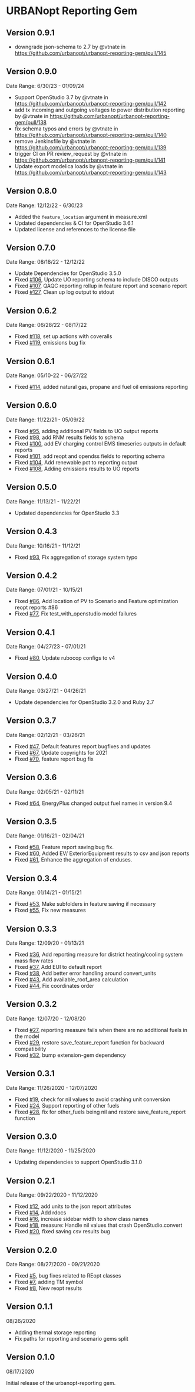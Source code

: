 # URBANopt Reporting Gem

## Version 0.9.1
* downgrade json-schema to 2.7 by @vtnate in https://github.com/urbanopt/urbanopt-reporting-gem/pull/145

## Version 0.9.0
Date Range: 6/30/23 - 01/09/24

* Support OpenStudio 3.7 by @vtnate in https://github.com/urbanopt/urbanopt-reporting-gem/pull/142
* add tx incoming and outgoing voltages to power distribution reporting by @vtnate in https://github.com/urbanopt/urbanopt-reporting-gem/pull/138
* fix schema typos and errors by @vtnate in https://github.com/urbanopt/urbanopt-reporting-gem/pull/140
* remove Jenkinsfile by @vtnate in https://github.com/urbanopt/urbanopt-reporting-gem/pull/139
* trigger CI on PR review_request by @vtnate in https://github.com/urbanopt/urbanopt-reporting-gem/pull/141
* Update export modelica loads by @vtnate in https://github.com/urbanopt/urbanopt-reporting-gem/pull/143

## Version 0.8.0
Date Range: 12/12/22 - 6/30/23

- Added the `feature_location` argument in measure.xml
- Updated dependencies & CI for OpenStudio 3.6.1
- Updated license and references to the license file

## Version 0.7.0
Date Range: 08/18/22 - 12/12/22

- Update Dependencies for OpenStudio 3.5.0
- Fixed [#106]( https://github.com/urbanopt/urbanopt-reporting-gem/issues/106 ), Update UO reporting schema to include DISCO outputs
- Fixed [#107]( https://github.com/urbanopt/urbanopt-reporting-gem/issues/107 ), QAQC reporting rollup in feature report and scenario report
- Fixed [#127]( https://github.com/urbanopt/urbanopt-reporting-gem/issues/127 ), Clean up log output to stdout


## Version 0.6.2
Date Range: 06/28/22 - 08/17/22

- Fixed [#118]( https://github.com/urbanopt/urbanopt-reporting-gem/pull/118 ), set up actions with coveralls
- Fixed [#119]( https://github.com/urbanopt/urbanopt-reporting-gem/pull/119 ), emissions bug fix

## Version 0.6.1
Date Range: 05/10-22 - 06/27/22

- Fixed [#114]( https://github.com/urbanopt/urbanopt-reporting-gem/pull/114 ), added natural gas, propane and fuel oil emissions reporting

## Version 0.6.0
Date Range: 11/22/21 - 05/09/22

- Fixed [#95]( https://github.com/urbanopt/urbanopt-reporting-gem/pull/95 ), adding additional PV fields to UO output reports
- Fixed [#98]( https://github.com/urbanopt/urbanopt-reporting-gem/issues/98 ), add RNM results fields to schema
- Fixed [#100]( https://github.com/urbanopt/urbanopt-reporting-gem/pull/100 ), add EV charging control EMS timeseries outputs in default reports
- Fixed [#101]( https://github.com/urbanopt/urbanopt-reporting-gem/issues/101 ), add reopt and opendss fields to reporting schema
- Fixed [#104]( https://github.com/urbanopt/urbanopt-reporting-gem/issues/104 ), Add renewable pct to reporting output
- Fixed [#108]( https://github.com/urbanopt/urbanopt-reporting-gem/pull/108 ), Adding emissions results to UO reports

## Version 0.5.0
Date Range: 11/13/21 - 11/22/21

- Updated dependencies for OpenStudio 3.3

## Version 0.4.3
Date Range: 10/16/21 - 11/12/21

- Fixed [#93]( https://github.com/urbanopt/urbanopt-reporting-gem/issues/93 ), Fix aggregation of storage system typo

## Version 0.4.2
Date Range: 07/01/21 - 10/15/21

- Fixed [#86]( https://github.com/urbanopt/urbanopt-reporting-gem/issues/86 ), Add location of PV to Scenario and Feature optimization reopt reports #86
- Fixed [#77]( https://github.com/urbanopt/urbanopt-reporting-gem/issues/77 ), Fix test_with_openstudio model failures

## Version 0.4.1
Date Range: 04/27/23 - 07/01/21

- Fixed [#80](https://github.com/urbanopt/urbanopt-reporting-gem/issues/80), Update rubocop configs to v4

## Version 0.4.0

Date Range: 03/27/21 - 04/26/21

- Update dependencies for OpenStudio 3.2.0 and Ruby 2.7

## Version 0.3.7

Date Range: 02/12/21 - 03/26/21

- Fixed [#47]( https://github.com/urbanopt/urbanopt-reporting-gem/issues/47 ), Default features report bugfixes and updates
- Fixed [#67]( https://github.com/urbanopt/urbanopt-reporting-gem/issues/67 ), Update copyrights for 2021
- Fixed [#70]( https://github.com/urbanopt/urbanopt-reporting-gem/issues/70 ), feature report bug fix

## Version 0.3.6

Date Range: 02/05/21 - 02/11/21

- Fixed [#64]( https://github.com/urbanopt/urbanopt-reporting-gem/issues/64 ), EnergyPlus changed output fuel names in version 9.4

## Version 0.3.5

Date Range: 01/16/21 - 02/04/21

- Fixed [#58]( https://github.com/urbanopt/urbanopt-reporting-gem/issues/58 ), Feature report saving bug fix.
- Fixed [#60]( https://github.com/urbanopt/urbanopt-reporting-gem/issues/60 ), Added EV/ ExteriorEquipment results to csv and json reports
- Fixed [#61]( https://github.com/urbanopt/urbanopt-reporting-gem/issues/61 ), Enhance the aggregation of enduses.


## Version 0.3.4

Date Range: 01/14/21 - 01/15/21

- Fixed [#53]( https://github.com/urbanopt/urbanopt-reporting-gem/issues/53 ), Make subfolders in feature saving if necessary
- Fixed [#55]( https://github.com/urbanopt/urbanopt-reporting-gem/issues/55 ), Fix new measures

## Version 0.3.3

Date Range: 12/09/20 - 01/13/21

- Fixed [#36]( https://github.com/urbanopt/urbanopt-reporting-gem/issues/36 ), Add reporting measure for district heating/cooling system mass flow rates
- Fixed [#37]( https://github.com/urbanopt/urbanopt-reporting-gem/issues/37 ), Add EUI to default report
- Fixed [#38]( https://github.com/urbanopt/urbanopt-reporting-gem/issues/38 ), Add better error handling around convert_units
- Fixed [#43]( https://github.com/urbanopt/urbanopt-reporting-gem/issues/43 ), Add available_roof_area calculation
- Fixed [#44]( https://github.com/urbanopt/urbanopt-reporting-gem/issues/44 ), Fix coordinates order

## Version 0.3.2

Date Range: 12/07/20 - 12/08/20

- Fixed [#27]( https://github.com/urbanopt/urbanopt-reporting-gem/issues/27 ), reporting measure fails when there are no additional fuels in the model
- Fixed [#29]( https://github.com/urbanopt/urbanopt-reporting-gem/issues/29 ), restore save_feature_report function for backward compatibility
- Fixed [#32]( https://github.com/urbanopt/urbanopt-reporting-gem/issues/32 ), bump extension-gem dependency

## Version 0.3.1

Date Range: 11/26/2020 - 12/07/2020

- Fixed [#19]( https://github.com/urbanopt/urbanopt-reporting-gem/pull/19 ), check for nil values to avoid crashing unit conversion
- Fixed [#24]( https://github.com/urbanopt/urbanopt-reporting-gem/pull/24 ), Support reporting of other fuels
- Fixed [#28]( https://github.com/urbanopt/urbanopt-reporting-gem/pull/28 ), fix for other_fuels being nil and restore save_feature_report function

## Version 0.3.0

Date Range: 11/12/2020 - 11/25/2020

- Updating dependencies to support OpenStudio 3.1.0

## Version 0.2.1

Date Range: 09/22/2020 - 11/12/2020

- Fixed [#12]( https://github.com/urbanopt/urbanopt-reporting-gem/pull/12 ), add units to the json report attributes
- Fixed [#14]( https://github.com/urbanopt/urbanopt-reporting-gem/pull/14 ), Add rdocs
- Fixed [#16]( https://github.com/urbanopt/urbanopt-reporting-gem/pull/16 ), increase sidebar width to show class names
- Fixed [#18]( https://github.com/urbanopt/urbanopt-reporting-gem/pull/18 ), measure: Handle nil values that crash OpenStudio.convert
- Fixed [#20]( https://github.com/urbanopt/urbanopt-reporting-gem/pull/20 ), fixed saving csv results bug

## Version 0.2.0

Date Range: 08/27/2020 - 09/21/2020

- Fixed [#5]( https://github.com/urbanopt/urbanopt-reporting-gem/pull/5 ), bug fixes related to REopt classes
- Fixed [#7]( https://github.com/urbanopt/urbanopt-reporting-gem/pull/7 ), adding TM symbol
- Fixed [#8]( https://github.com/urbanopt/urbanopt-reporting-gem/pull/8 ), New reopt results

## Version 0.1.1

08/26/2020

- Adding thermal storage reporting
- Fix paths for reporting and scenario gems split

## Version 0.1.0

08/17/2020

Initial release of the urbanopt-reporting gem.

